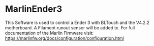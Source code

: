 # MarlinEnder3
This Software is used to control a Ender 3 with BLTouch and the V4.2.2 motherboard. A Filament runout sensor will be added to. For full documentation of the Marlin Firmware visit: https://marlinfw.org/docs/configuration/configuration.html 
